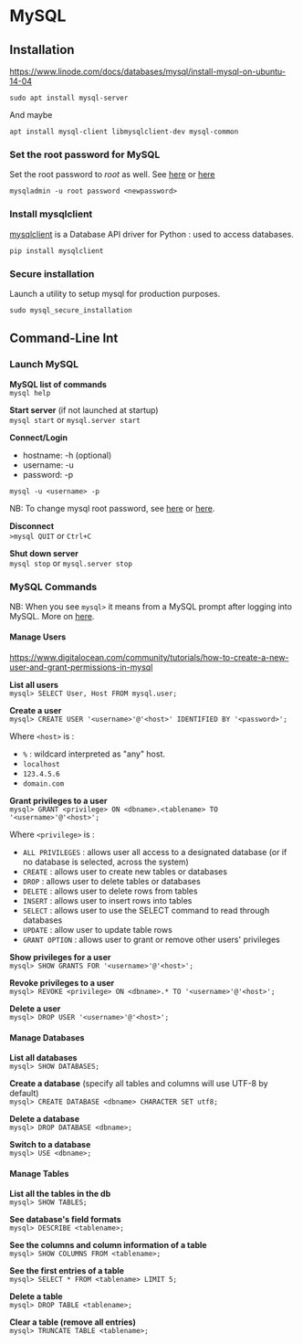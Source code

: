 # MySQL



## Installation

<https://www.linode.com/docs/databases/mysql/install-mysql-on-ubuntu-14-04>

```
sudo apt install mysql-server
```

And maybe

```
apt install mysql-client libmysqlclient-dev mysql-common
```

### Set the root password for MySQL

Set the root password to _root_ as well. See [here](https://www.howtoforge.com/setting-changing-resetting-mysql-root-passwords) or [here](http://www.cyberciti.biz/faq/mysql-change-root-password/)

```
mysqladmin -u root password <newpassword>
```

### Install mysqlclient

[mysqlclient](https://github.com/PyMySQL/mysqlclient-python) is a Database API driver for Python : used to access databases.

```
pip install mysqlclient
```

### Secure installation

Launch a utility to setup mysql for production purposes.

```
sudo mysql_secure_installation
```

## Command-Line Int

### Launch MySQL

**MySQL list of commands**  
`mysql help`

**Start server** (if not launched at startup)  
`mysql start` or `mysql.server start`

**Connect/Login**

- hostname: -h (optional)
- username: -u
- password: -p

```
mysql -u <username> -p
```

NB: To change mysql root password, see [here](https://www.howtoforge.com/setting-changing-resetting-mysql-root-passwords) or [here](http://www.cyberciti.biz/faq/mysql-change-root-password/).

**Disconnect**  
`>mysql QUIT` or `Ctrl+C`

**Shut down server**  
`mysql stop` or `mysql.server stop`

### MySQL Commands

NB: When you see `mysql>` it means from a MySQL prompt after logging into MySQL. More on [here](https://www.pantz.org/software/mysql/mysqlcommands.html).

#### Manage Users

https://www.digitalocean.com/community/tutorials/how-to-create-a-new-user-and-grant-permissions-in-mysql

**List all users**  
`mysql> SELECT User, Host FROM mysql.user;`

**Create a user**  
`mysql> CREATE USER '<username>'@'<host>' IDENTIFIED BY '<password>';`

Where `<host>` is :

- `%` : wildcard interpreted as "any" host.
- `localhost`
- `123.4.5.6`
- `domain.com`

**Grant privileges to a user**  
`mysql> GRANT <privilege> ON <dbname>.<tablename> TO '<username>'@'<host>';`

Where `<privilege>` is :

- `ALL PRIVILEGES` : allows user all access to a designated database (or if no database is selected, across the system)
- `CREATE` : allows user to create new tables or databases
- `DROP` : allows user to delete tables or databases
- `DELETE` : allows user to delete rows from tables
- `INSERT` : allows user to insert rows into tables
- `SELECT` : allows user to use the SELECT command to read through databases
- `UPDATE` : allow user to update table rows
- `GRANT OPTION` : allows user to grant or remove other users' privileges

**Show privileges for a user**  
`mysql> SHOW GRANTS FOR '<username>'@'<host>';`

**Revoke privileges to a user**  
`mysql> REVOKE <privilege> ON <dbname>.* TO '<username>'@'<host>';`

**Delete a user**  
`mysql> DROP USER '<username>'@'<host>';`

#### Manage Databases

**List all databases**  
`mysql> SHOW DATABASES;`

**Create a database** (specify all tables and columns will use UTF-8 by default)  
`mysql> CREATE DATABASE <dbname> CHARACTER SET utf8;`

**Delete a database**  
`mysql> DROP DATABASE <dbname>;`

**Switch to a database**  
`mysql> USE <dbname>;`

#### Manage Tables

**List all the tables in the db**  
`mysql> SHOW TABLES;`

**See database's field formats**  
`mysql> DESCRIBE <tablename>;`

**See the columns and column information of a table**  
`mysql> SHOW COLUMNS FROM <tablename>;`

**See the first entries of a table**  
`mysql> SELECT * FROM <tablename> LIMIT 5;`

**Delete a table**  
`mysql> DROP TABLE <tablename>;`

**Clear a table (remove all entries)**  
`mysql> TRUNCATE TABLE <tablename>;`
